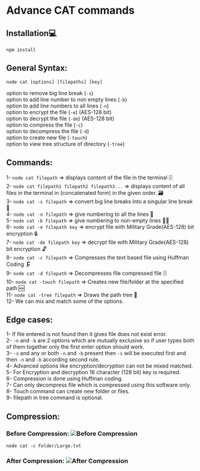 # Advance CAT commands
## Installation💻
`npm install`

## General Syntax:
`node cat [options] [filepaths] [key]`

option to remove big line break (`-s`)<br>
option to add line number to non empty lines (`-b`)<br>
option to add line numbers to all lines (`-n`)<br>
option to encrypt the file (`-e`) (AES-128 bit)<br>
option to decrypt the file (`-de`) (AES-128 bit)<br>
option to compress the file (`-c`)<br>
option to decompress the file (`-d`)<br>
option to create new file (`-touch`)<br>
option to view tree structure of directory (`-tree`)<br>

## Commands:
1- `node cat filepath` => displays content of the file in the terminal 🗄<br>
2- `node cat filepath1 filepath2 filepath3...` => displays content of all files in the terminal in (concatenated form) in the given order. 🗃<br>
3- `node cat -s filepath` => convert big line breaks into a singular line break 📜<br>
4- `node cat -n filepath` => give numbering to all the lines 🔢<br>
5- `node cat -b filepath` => give numbering to non-empty lines 🔢📜<br>
6- `node cat -e filepath key` => encrypt file with Military Grade(AES-128) bit encryption 🔒<br>
7- `node cat -de filepath key` => decrypt file with Military Grade(AES-128) bit encryption 🔓<br>
8- `node cat -c filepath` => Compresses the text based file using Huffman Coding 🗜<br>
9- `node cat -d filepath` => Decompresses file compressed file 🗄<br>
10- `node cat -touch filepath` => Creates new file/folder at the specified path 🆕<br>
11- `node cat -tree filepath` => Draws the path tree 🌳<br>
12- We can mix and match some of the options.

## Edge cases:

1- If file entered is not found then it gives file does not exist error.<br>
2- `-n` and `-b` are 2 options which are mutually exclusive so if user types both of them together only the first enter option should work.<br>
3- `-s` and any or both `-n` and `-b` present then `-s` will be executed first and then `-n` and `-b` according second rule.<br>
4- Advanced options like encryption/decryption can not be mixed matched.<br>
5- For Encryption and decryption 16 character (128 bit) key is required.<br>
6- Compression is done using Huffman coding.<br>
7- Can only decompress file which is compressed using this software only.<br>
8- Touch command can create new folder or files.<br>
9- filepath in tree command is optional.<br>

## Compression:
### Before Compression: ![Before Compression](https://github.com/utalmighty/AC-JS/blob/main/Folder2/Organised_Files/Images/Before.png?raw=true)
`node cat -c Folder/Large.txt`
### After Compression: ![After Compression](https://github.com/utalmighty/AC-JS/blob/main/Folder2/Organised_Files/Images/After.png?raw=true)
